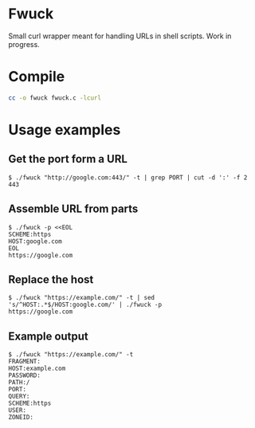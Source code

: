 # Fwuck

Small curl wrapper meant for handling URLs in shell scripts. Work in progress.

# Compile

```bash
cc -o fwuck fwuck.c -lcurl
```

# Usage examples


## Get the port form a URL
```console
$ ./fwuck "http://google.com:443/" -t | grep PORT | cut -d ':' -f 2
443
```

## Assemble URL from parts
```console
$ ./fwuck -p <<EOL
SCHEME:https
HOST:google.com
EOL
https://google.com
```

## Replace the host
```console
$ ./fwuck "https://example.com/" -t | sed 's/^HOST:.*$/HOST:google.com/' | ./fwuck -p
https://google.com
```

## Example output
```console
$ ./fwuck "https://example.com/" -t
FRAGMENT:
HOST:example.com
PASSWORD:
PATH:/
PORT:
QUERY:
SCHEME:https
USER:
ZONEID:
```
